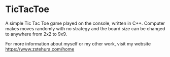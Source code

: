 # TicTacToe
A simple Tic Tac Toe game played on the console, written in C++. 
Computer makes moves randomly with no strategy and the board size can be changed to anywhere from 2x2 to 9x9.

For more information about myself or my other work, visit my website https://www.zstehura.com/home
